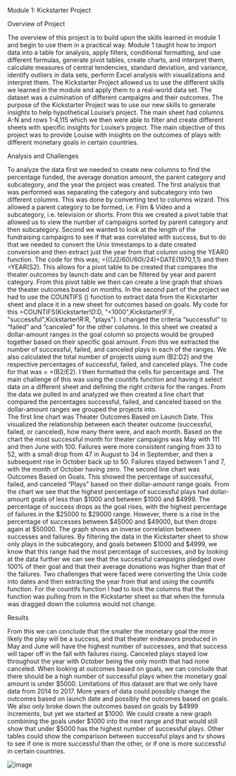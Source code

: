 Module 1: Kickstarter Project

Overview of Project

The overview of this project is to build upon the skills learned in module 1 and begin to use them in a practical way. Module 1 taught how to import data into a table for analysis, apply filters, conditional formatting, and use different formulas, generate pivot tables, create charts, and interpret them, calculate measures of central tendencies, standard deviation, and variance, identify outliers in data sets, perform Excel analysis with visualizations and interpret them. The Kickstarter Project allowed us to use the different skills we learned in the module and apply them to a real-world data set. The dataset was a culmination of different campaigns and their outcomes. 
	The purpose of the Kickstarter Project was to use our new skills to generate insights to help hypothetical Louise’s project. The main sheet had columns A-N and rows 1-4,115 which we then were able to filter and create different sheets with specific insights for Louise’s project. The main objective of this project was to provide Louise with insights on the outcomes of plays with different monetary goals in certain countries. 
	
Analysis and Challenges
	
To analyze the data first we needed to create new columns to find the percentage funded, the average donation amount, the parent category and subcategory, and the year the project was created. The first analysis that was performed was separating the category and subcategory into two different columns. This was done by converting text to columns wizard. This allowed a parent category to be formed, i.e. Film & Video and a subcategory, i.e. television or shorts. From this we created a pivot table that allowed us to view the number of campaigns sorted by parent category and then subcategory. Second we wanted to look at the length of the fundraising campaigns to see if that was correlated with success, but to do that we needed to convert the Unix timestamps to a date created conversion and then extract just the year from that column using the YEAR() function. The code for this was; =(((J2/60)/60)/24)+DATE(1970,1,1) and then =YEAR(S2). This allows for a pivot table to be created that compares the theater outcomes by launch date and can be filtered by year and parent category. From this pivot table we then can create a line graph that shows the theater outcomes based on months. In the second part of the project we had to use the COUNTIFS () function to extract data from the Kickstarter sheet and place it in a new sheet for outcomes based on goals. My code for this =COUNTIFS(Kickstarter!$D:$D, "<1000",Kickstarter!$F:$F, "successful",Kickstarter!$R:$R, "plays"). I changed the criteria “successful” to “failed” and “canceled” for the other columns. In this sheet we created a dollar-amount ranges in the goal column so projects would be grouped together based on their specific goal amount. From this we extracted the number of successful, failed, and canceled plays in each of the ranges. We also calculated the total number of projects using sum (B2:D2) and the respective percentages of successful, failed, and canceled plays. The code for that was = =(B2/E2). I then formatted the cells for percentage and. The main challenge of this was using the countifs function and having it select data on a different sheet and defining the right criteria for the ranges. From the data we pulled in and analyzed we then created a line chart that compared the percentages successful, failed, and canceled based on the dollar-amount ranges we grouped the projects into.  
	The first line chart was Theater Outcomes Based on Launch Date. This visualized the relationship between each theater outcome (successful, failed, or canceled), how many there were, and each month. Based on the chart the most successful month for theater campaigns was May with 111 and then June with 100. Failures were more consistent ranging from 33 to 52, with a small drop from 47 in August to 34 in September, and then a subsequent rise in October back up to 50. Failures stayed between 1 and 7, with the month of October having zero. 
	The second line chart was Outcomes Based on Goals. This showed the percentage of successful, failed, and canceled “Plays” based on their dollar-amount range goals. From the chart we see that the highest percentage of successful plays had dollar-amount goals of less than $1000 and between $1000 and $4999. The percentage of success drops as the goal rises, with the highest percentage of failures in the $25000 to $29000 range. However, there is a rise in the percentage of successes between $45000 and $49000, but then drops again at $50000. The graph shows an inverse correlation between successes and failures. By filtering the data in the Kickstarter sheet to show only plays in the subcategory, and goals between $1000 and $4999, we know that this range had the most percentage of successes, and by looking at the data further we can see that the successful campaigns pledged over 100% of their goal and that their average donations was higher than that of the failures. 
	Two challenges that were faced were converting the Unix code into dates and then extracting the year from that and using the countifs function. For the countifs function I had to lock the columns that the function was pulling from in the Kickstarter sheet so that when the formula was dragged down the columns would not change.  

Results

From this we can conclude that the smaller the monetary goal the more likely the play will be a success, and that theater endeavors produced in May and June will have the highest number of successes, and that success will taper off in the fall with failures rising. Canceled plays stayed low throughout the year with October being the only month that had none canceled. When looking at outcomes based on goals, we can conclude that there should be a high number of successful plays when the monetary goal amount is under $5000. Limitations of this dataset are that we only have data from 2014 to 2017. More years of data could possibly change the outcomes based on launch date and possibly the outcomes based on goals. We also only broke down the outcomes based on goals by $4999 increments, but yet we started at $1000. We could create a new graph combining the goals under $1000 into the next range and that would still show that under $5000 has the highest number of successful plays. Other tables could show the comparison between successful plays and tv shows to see if one is more successful than the other, or if one is more successful in certain countries. 

![image](https://user-images.githubusercontent.com/118235205/203738397-3baa047e-7e2c-43ab-82dc-7e14f33fd2cc.png)

